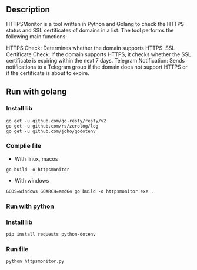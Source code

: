## Description
HTTPSMonitor is a tool written in Python and Golang to check the HTTPS status and SSL certificates of domains in a list. The tool performs the following main functions:

HTTPS Check: Determines whether the domain supports HTTPS.
SSL Certificate Check: If the domain supports HTTPS, it checks whether the SSL certificate is expiring within the next 7 days.
Telegram Notification: Sends notifications to a Telegram group if the domain does not support HTTPS or if the certificate is about to expire.

## Run with golang

### Install lib
```
go get -u github.com/go-resty/resty/v2
go get -u github.com/rs/zerolog/log
go get -u github.com/joho/godotenv
```

### Complie file
- With linux, macos
```
go build -o httpsmonitor
```

- With windows
```
GOOS=windows GOARCH=amd64 go build -o httpsmonitor.exe .
```

### Run with python

### Install lib
```
pip install requests python-dotenv
```

### Run file
```
python httpsmonitor.py
```
